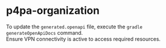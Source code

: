 # p4pa-organization

To update the `generated.openapi` file, execute the `gradle generateOpenApiDocs` command.  
Ensure VPN connectivity is active to access required resources.
